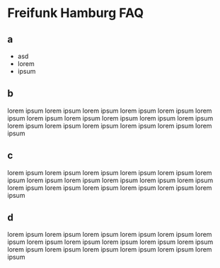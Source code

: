 Freifunk Hamburg FAQ
========



a
--------

* asd
* lorem
* ipsum

b
-------------

lorem ipsum lorem ipsum lorem ipsum lorem ipsum lorem ipsum lorem ipsum lorem ipsum lorem ipsum lorem ipsum lorem ipsum lorem ipsum lorem ipsum lorem ipsum lorem ipsum lorem ipsum lorem ipsum lorem ipsum 


c
------------

lorem ipsum lorem ipsum lorem ipsum lorem ipsum lorem ipsum lorem ipsum lorem ipsum lorem ipsum lorem ipsum lorem ipsum lorem ipsum lorem ipsum lorem ipsum lorem ipsum lorem ipsum lorem ipsum lorem ipsum 


d
-----

lorem ipsum lorem ipsum lorem ipsum lorem ipsum lorem ipsum lorem ipsum lorem ipsum lorem ipsum lorem ipsum lorem ipsum lorem ipsum lorem ipsum lorem ipsum lorem ipsum lorem ipsum lorem ipsum lorem ipsum 

